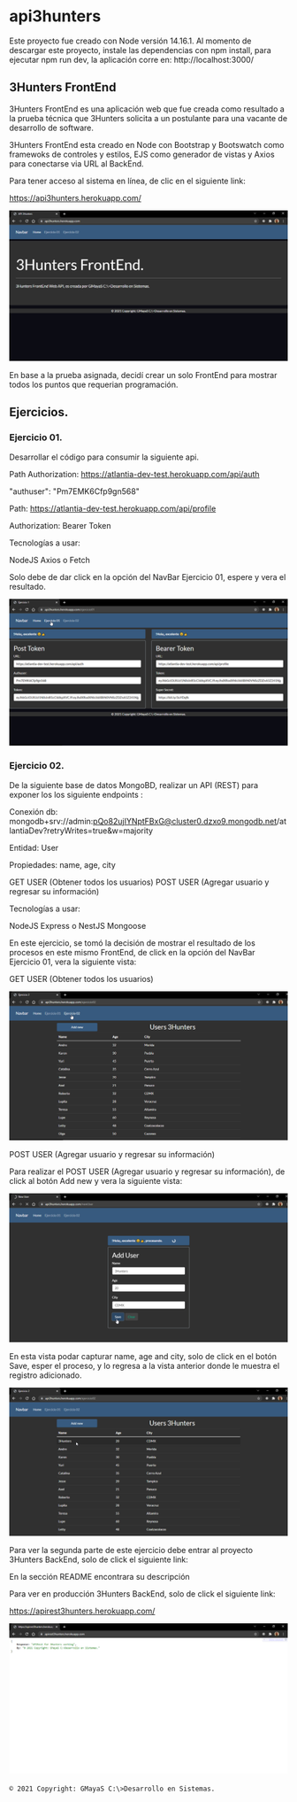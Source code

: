 # api3hunters

Este proyecto fue creado con Node versión 14.16.1.
Al momento de descargar este proyecto, instale las dependencias con npm install, para ejecutar npm run dev, la aplicación corre en: http://localhost:3000/
## 3Hunters FrontEnd

3Hunters FrontEnd es una aplicación web que fue creada como resultado a la prueba técnica que 3Hunters solicita a un postulante para una vacante de desarrollo de software.

3Hunters FrontEnd esta creado en Node con Bootstrap y Bootswatch como framewoks de controles y estilos, EJS como generador de vistas y Axios para conectarse via URL al BackEnd.

Para tener acceso al sistema en línea, de clic en el siguiente link:

https://api3hunters.herokuapp.com/

![](/images/img01.png)

En base a la prueba asignada, decidí crear un solo FrontEnd para mostrar todos los puntos que requerian programación.

## Ejercicios.
### Ejercicio 01.

Desarrollar el código para consumir la siguiente api.

Path Authorization: https://atlantia-dev-test.herokuapp.com/api/auth

"authuser": "Pm7EMK6Cfp9gn568"

Path: https://atlantia-dev-test.herokuapp.com/api/profile

Authorization: Bearer Token 

Tecnologías a usar:

NodeJS
Axios o Fetch

Solo debe de dar click en la opción del NavBar Ejercicio 01, espere y vera el resultado.

![](/images/img02.png)

### Ejercicio 02.

De la siguiente base de datos MongoBD, realizar un API (REST) para exponer los los siguiente endpoints :

Conexión db: mongodb+srv://admin:pQo82ujIYNptFBxG@cluster0.dzxo9.mongodb.net/atlantiaDev?retryWrites=true&w=majority

Entidad: User

Propiedades: name, age, city

GET USER (Obtener todos los usuarios)
POST USER (Agregar usuario y regresar su información)

Tecnologías a usar:

NodeJS
Express o NestJS
Mongoose

En este ejercicio, se tomó la decisión de mostrar el resultado de los procesos en este mismo FrontEnd, de click en la opción del NavBar Ejercicio 01, vera la siguiente vista: 

GET USER (Obtener todos los usuarios)

![](/images/img03.png)

POST USER (Agregar usuario y regresar su información)

Para realizar el POST USER (Agregar usuario y regresar su información), de click al botón Add new y vera la siguiente vista:

![](/images/img04.png)

En esta vista podar capturar name, age and city, solo de click en el botón Save, esper el proceso, y lo regresa a la vista anterior donde le muestra el registro adicionado.

![](/images/img05.png)

Para ver la segunda parte de este ejercicio debe entrar al proyecto 3Hunters BackEnd, solo de click el siguiente link:

En la sección README encontrara su descripción  

Para ver en producción 3Hunters BackEnd, solo de click el siguiente link:

https://apirest3hunters.herokuapp.com/

![](/images/img06.png)

`© 2021 Copyright: GMayaS C:\>Desarrollo en Sistemas.`


